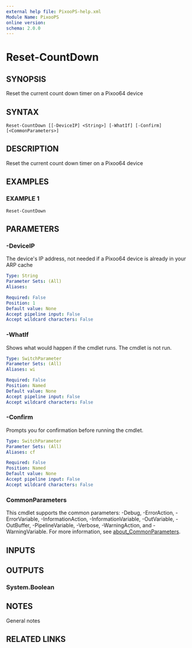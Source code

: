 ```yaml
---
external help file: PixooPS-help.xml
Module Name: PixooPS
online version:
schema: 2.0.0
---
```


# Reset-CountDown

## SYNOPSIS
Reset the current count down timer on a Pixoo64 device

## SYNTAX

```
Reset-CountDown [[-DeviceIP] <String>] [-WhatIf] [-Confirm] [<CommonParameters>]
```

## DESCRIPTION
Reset the current count down timer on a Pixoo64 device

## EXAMPLES

### EXAMPLE 1
```
Reset-CountDown
```

## PARAMETERS

### -DeviceIP
The device's IP address, not needed if a Pixoo64 device is already in your ARP cache

```yaml
Type: String
Parameter Sets: (All)
Aliases:

Required: False
Position: 1
Default value: None
Accept pipeline input: False
Accept wildcard characters: False
```

### -WhatIf
Shows what would happen if the cmdlet runs.
The cmdlet is not run.

```yaml
Type: SwitchParameter
Parameter Sets: (All)
Aliases: wi

Required: False
Position: Named
Default value: None
Accept pipeline input: False
Accept wildcard characters: False
```

### -Confirm
Prompts you for confirmation before running the cmdlet.

```yaml
Type: SwitchParameter
Parameter Sets: (All)
Aliases: cf

Required: False
Position: Named
Default value: None
Accept pipeline input: False
Accept wildcard characters: False
```

### CommonParameters
This cmdlet supports the common parameters: -Debug, -ErrorAction, -ErrorVariable, -InformationAction, -InformationVariable, -OutVariable, -OutBuffer, -PipelineVariable, -Verbose, -WarningAction, and -WarningVariable. For more information, see [about_CommonParameters](http://go.microsoft.com/fwlink/?LinkID=113216).

## INPUTS

## OUTPUTS

### System.Boolean
## NOTES
General notes

## RELATED LINKS
